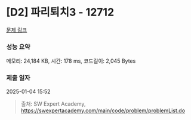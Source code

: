 # [D2] 파리퇴치3 - 12712 

[문제 링크](https://swexpertacademy.com/main/code/problem/problemDetail.do?contestProbId=AXuARWAqDkQDFARa) 

### 성능 요약

메모리: 24,184 KB, 시간: 178 ms, 코드길이: 2,045 Bytes

### 제출 일자

2025-01-04 15:52



> 출처: SW Expert Academy, https://swexpertacademy.com/main/code/problem/problemList.do